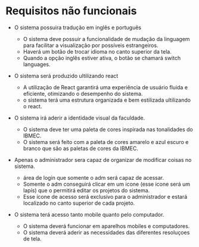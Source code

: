 # Requisitos não funcionais 

 - O sistema possuira tradução em inglês e português
  
   - O sistema deve possuir a funcionalidade de mudação da linguagem para facilitar a visualização por possíveis estrangeiros.  
   - Haverá um botão de trocar idioma no canto superior da tela. 
   - Quando a opção inglês estiver ativa, o botão se chamará switch languages.
  
     
- O sistema será produzido ultilizando react
  
  - A utilização de React garantirá uma experiência de usuário fluida e eficiente, otimizando o desempenho do sistema.
  - o sistema terá uma estrutura organizada e bem estilizada ultilizando o react.

- O sistema irá aderir a identidade visual da faculdade.
  
  - O sistema deve ter uma paleta de cores inspirada nas tonalidades do IBMEC.
  - O sistema será feito com a paleta de cores amarelo e azul escuro e branco que são as paletas de cores da IBMEC.

- Apenas o administrador sera capaz de organizar de modificar coisas no sistema.
  
  - área de login que somente o adm será capaz de acessar.
  - Somente o adm conseguirá clicar em um icone (esse icone será um lapís) que o permitirá editar os projetos do sistema.
  - Esse ícone de acesso será exclusivo para o administrador e estará localizado no canto superior de cada projeto.
 

- O sistema terá acesso tanto mobile quanto pelo computador.
 
  - O sistema deverá funcionar em aparelhos mobiles e computadores.
  - O sistema deverá aderir as necessidades das diferentes resoluçoes de tela.
